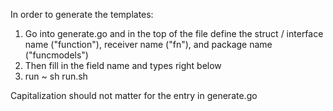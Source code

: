 In order to generate the templates:

1. Go into generate.go and in the top of the file define the struct / interface name ("function"), receiver name ("fn"), and package name ("funcmodels")
2. Then fill in the field name and types right below
3. run ~ sh run.sh

Capitalization should not matter for the entry in generate.go
